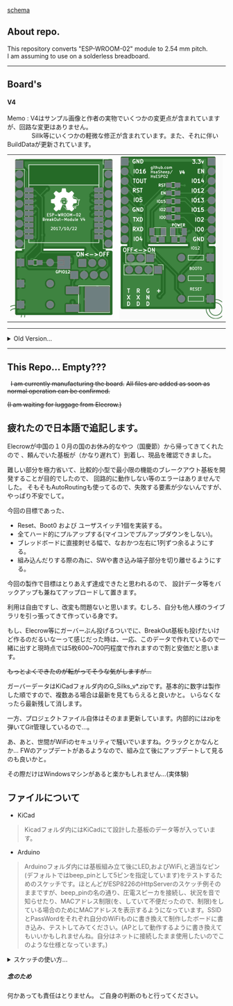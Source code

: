 [schema](ESP-WROOM-02_BreakOut)

## About repo. ##
  
  
This repository converts "ESP-WROOM-02" module to 2.54 mm pitch.  
I am assuming to use on a solderless breadboard.

---
## Board's ##

#### V4 ####

Memo : V4はサンプル画像と作者の実物でいくつかの変更点が含まれていますが、回路な変更はありません。<br>
　　　　Sillk等にいくつかの軽微な修正が含まれています。また、それに伴いBuildDataが更新されています。

<table>
    <tr>
        <td>
            <img src="/doc/HsESP02-V4_Top.png" alt="Top View(image)" width="320px">
        </td>
        <td>
            <img src="/doc/HsESP02-V4_Bottom.png" alt="Bottom View(image)" width="320px">
        </td>
    </tr>
</table>

<!--
[schema]
-->

---

<details>
<summary>Old Version...</summary>

#### V3 ####

<table>
    <tr>
        <td>
            <img src="/doc/HsESP02-V3_Top.png" alt="Top View(image)" width="320px">
        </td>
        <td>
            <img src="/doc/HsESP02-V3_Bottom.png" alt="Bottom View(image)" width="320px">
        </td>
    </tr>
</table>

<!--
[schema]
-->

---

#### V2 ####

<table>
    <tr>
        <td>
            <img src="/doc/esp-wroom-02_BO_top.png" alt="Top View(image)" width="320px">
        </td>
        <td>
            <img src="/doc/esp-wroom-02_BO_bottom.png" alt="Bottom View(image)" width="320px">
        </td>
    </tr>
</table>

<!--
[schema]
-->

</details>

---
  
  
## This Repo... Empty??? ##
  
~~I am currently manufacturing the board.~~
~~All files are added as soon as normal operation can be confirmed.~~

~~(I am waiting for luggage from Elecrow.)~~

## 疲れたので日本語で追記します。 ##

Elecrowが中国の１０月の国のお休み的なやつ（国慶節）から帰ってきてくれたので
、頼んでいた基板が（かなり遅れて）到着し、現品を確認できました。

難しい部分を極力省いて、比較的小型で最小限の機能のブレークアウト基板を開発することが目的でしたので、
回路的に動作しない等のエラーはありませんでした。
そもそもAutoRoutingも使ってるので、失敗する要素が少ないんですが、やっぱり不安でして。

今回の目標であった、
* Reset、Boot0 および ユーザスイッチ1個を実装する。
* 全てハード的にプルアップする(マイコンでプルアップダウンをしない)。
* ブレッドボードに直接刺せる幅で、なおかつ左右に1列ずつ余るようにする。
* 組み込んだりする際の為に、SWや書き込み端子部分を切り離せるようにする。

今回の製作で目標はとりあえず達成できたと思われるので、
設計データ等をバックアップも兼ねてアップロードして置きます。

利用は自由ですし、改変も問題ないと思います。むしろ、自分も他人様のライブラリを引っ張ってきて作っている身です。

もし、Elecrow等にガーバーぶん投げるついでに、BreakOut基板も投げたいけど作るのだるいなーって感じだった時は、一応、このデータで作れているので一緒に出すと現時点では5枚600~700円程度で作れますので割と安価だと思います。

~~もっとよくできたのが転がってそうな気がしますが…~~

ガーバーデータはKiCadフォルダ内のG_Silks_v*.zipです。基本的に数字は製作した順ですので、複数ある場合は最新を見てもらえると良いかと。
いらなくなったら最新残して消します。

一方、プロジェクトファイル自体はそのまま更新しています。内部的にはzipを弾いてGit管理しているので…。

あ、あと、世間がWiFiのセキュリティで騒いでいますね。クラックとかなんとか…
FWのアップデートがあるようなので、組み立て後にアップデートして見るのも良いかと。

その際だけはWindowsマシンがあると楽かもしれません…(実体験)

##  ファイルについて ##

* KiCad
> Kicadフォルダ内にはKiCadにて設計した基板のデータ等が入っています。

* Arduino
> Arduinoフォルダ内には基板組み立て後にLED,およびWiFi,と適当なピン(デフォルトではbeep_pinとして5ピンを指定しています)をテストするためのスケッチです。ほとんどがESP8226のHttpServerのスケッチ例そのままですが、beep_pinの名の通り、圧電スピーカを接続し、状況を音で知らせたり、MACアドレス制限(を、していて不便だったので、制限)をしている場合のためにMACアドレスを表示するようになっています。SSIDとPassWordをそれぞれ自分のWiFiものに書き換えて制作したボードに書き込み、テストしてみてください。(APとして動作するように書き換えてもいいかもしれませんね。自分はネットに接続したまま使用したいのでこのような仕様となっています。)

<details>
<summary>スケッチの使い方...</summary>

>> OTA(Over The Air 無線LAN経由によるUpdate )を使用してみたい場合
>> 1. Boot0スイッチを使用して起動しシリアル接続にてHsESP02_BasicOTA.inoを書き込んでください。
>> 1. その後、スケッチを書き込みする際にはBasicOTAに追記する形で作成し、ArduinoIDE上のシリアルポートにてネットワークポートに表示されるOTA用ポートを指定して ***Boot0スイッチ等でブートモードに入ったりはせずに*** Uploadをしてください。
>> 1. (今後はHsESP02_BasicOTA.inoやその元になっているBasicOTA.ino等にアップデートがない限り、１を実行する必要はありません。)

>> OTAを使用しない場合
>> 1. Boot0スイッチを使用して起動しシリアル接続にてHsESP02_ESP-WROOM-02_Test.inoを書き込んで動作を確認します。

</details>

##### 念のため #####
何かあっても責任はとりません。
ご自身の判断のもと行ってください。
